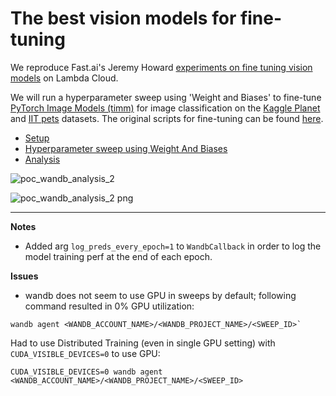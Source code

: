 # The best vision models for fine-tuning

We reproduce Fast.ai's Jeremy Howard [experiments on fine tuning vision models](https://www.kaggle.com/code/jhoward/the-best-vision-models-for-fine-tuning/notebook) on Lambda Cloud.
 
We will run a hyperparameter sweep using 'Weight and Biases' to fine-tune  [PyTorch Image Models (timm)](https://github.com/rwightman/pytorch-image-models) for image classification on the [Kaggle Planet](https://www.kaggle.com/c/planet-understanding-the-amazon-from-space/data) and [IIT pets](https://www.robots.ox.ac.uk/~vgg/data/pets/) datasets. The original scripts for fine-tuning can be found [here](https://github.com/tcapelle/fastai_timm). 

* [Setup](./docs/setup.md)
* [Hyperparameter sweep using Weight And Biases](./docs/sweep.md)
* [Analysis](./summary_fastai.ipynb)


![poc_wandb_analysis_2](https://user-images.githubusercontent.com/14501798/178616439-f68a1b07-6a06-4e79-9be3-62c731757981.png)


![poc_wandb_analysis_2 png](https://user-images.githubusercontent.com/14501798/178616472-aa7e7a5f-60a6-455b-89eb-26418e9befe3.png)


  
---

**Notes**

* Added arg `log_preds_every_epoch=1` to `WandbCallback` in order to log the model training perf at the end of each epoch.

**Issues**

* wandb does not seem to use GPU in sweeps by default; following command resulted in 0% GPU utilization:
```
wandb agent <WANDB_ACCOUNT_NAME>/<WANDB_PROJECT_NAME>/<SWEEP_ID>`
```

Had to use Distributed Training (even in single GPU setting) with `CUDA_VISIBLE_DEVICES=0` to use GPU:
```
CUDA_VISIBLE_DEVICES=0 wandb agent <WANDB_ACCOUNT_NAME>/<WANDB_PROJECT_NAME>/<SWEEP_ID>
```

